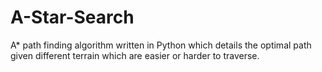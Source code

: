 # A-Star-Search

A* path finding algorithm written in Python which details the optimal path given different terrain which are easier or harder to traverse.
